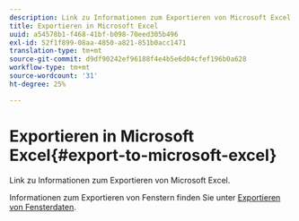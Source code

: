 ```yaml
---
description: Link zu Informationen zum Exportieren von Microsoft Excel.
title: Exportieren in Microsoft Excel
uuid: a54578b1-f468-41bf-b098-70eed305b496
exl-id: 52f1f899-08aa-4850-a821-851b0acc1471
translation-type: tm+mt
source-git-commit: d9df90242ef96188f4e4b5e6d04cfef196b0a628
workflow-type: tm+mt
source-wordcount: '31'
ht-degree: 25%

---
```


# Exportieren in Microsoft Excel{#export-to-microsoft-excel}

Link zu Informationen zum Exportieren von Microsoft Excel.

Informationen zum Exportieren von Fenstern finden Sie unter [Exportieren von Fensterdaten](../../../../home/c-get-started/c-wk-win-wksp/c-exp-win-data.md#concept-8df61d64ed434cc5a499023c44197349).
